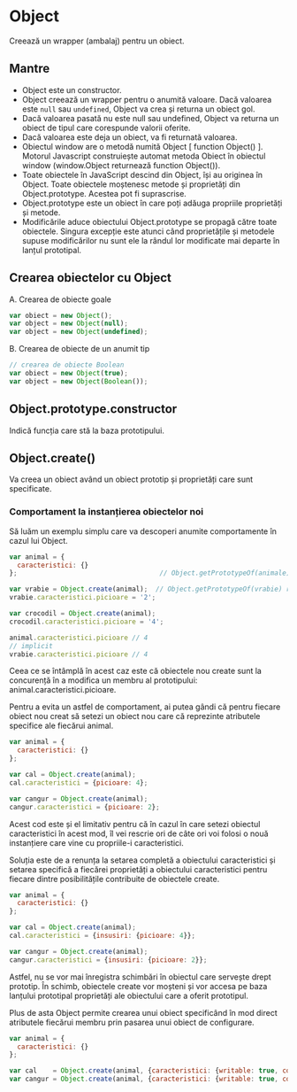 # Object

Creează un wrapper (ambalaj) pentru un obiect.

## Mantre

- Object este un constructor.
- Object creează un wrapper pentru o anumită valoare. Dacă valoarea este `null` sau `undefined`, Object va crea și returna un obiect gol.
- Dacă valoarea pasată nu este null sau undefined, Object va returna un obiect de tipul care corespunde valorii oferite.
- Dacă valoarea este deja un obiect, va fi returnată valoarea.
- Obiectul window are o metodă numită Object [ function Object() ]. Motorul Javascript construiește automat metoda Obiect în obiectul window (window.Object returnează function Object()).
- Toate obiectele în JavaScript descind din Object, își au originea în Object. Toate obiectele moștenesc metode și proprietăți din Object.prototype. Acestea pot fi suprascrise.
- Object.prototype este un obiect în care poți adăuga propriile proprietăți și metode.
- Modificările aduce obiectului Object.prototype se propagă către toate obiectele. Singura excepție este atunci când proprietățile și metodele supuse modificărilor nu sunt ele la rândul lor modificate mai departe în lanțul prototipal.

## Crearea obiectelor cu Object

A. Crearea de obiecte goale

```js
var obiect = new Object();
var object = new Object(null);
var object = new Object(undefined);
```

B. Crearea de obiecte de un anumit tip

```js
// crearea de obiecte Boolean
var obiect = new Object(true);
var object = new Object(Boolean());
```

## Object.prototype.constructor

Indică funcția care stă la baza prototipului.

## Object.create()

Va creea un obiect având un obiect prototip și proprietăți care sunt specificate.

### Comportament la instanțierea obiectelor noi

Să luăm un exemplu simplu care va descoperi anumite comportamente în cazul lui Object.

```js
var animal = {
  caracteristici: {}
};                                    // Object.getPrototypeOf(animale) returnează prototype-ul lui Object

var vrabie = Object.create(animal);  // Object.getPrototypeOf(vrabie) returnează prototype-ul lui Object căruia i se adaugă proprietatea picioare: 4
vrabie.caracteristici.picioare = '2';

var crocodil = Object.create(animal);
crocodil.caracteristici.picioare = '4';

animal.caracteristici.picioare // 4
// implicit
vrabie.caracteristici.picioare // 4
```

Ceea ce se întâmplă în acest caz este că obiectele nou create sunt la concurență în a modifica un membru al prototipului: animal.caracteristici.picioare.

Pentru a evita un astfel de comportament, ai putea gândi că pentru fiecare obiect nou creat să setezi un obiect nou care că reprezinte atributele specifice ale fiecărui animal.

```js
var animal = {
  caracteristici: {}
};

var cal = Object.create(animal);
cal.caracteristici = {picioare: 4};

var cangur = Object.create(animal);
cangur.caracteristici = {picioare: 2};
```
Acest cod este și el limitativ pentru că în cazul în care setezi obiectul caracteristici în acest mod, îl vei rescrie ori de câte ori voi folosi o nouă instanțiere care vine cu propriile-i caracteristici.

Soluția este de a renunța la setarea completă a obiectului caracteristici și setarea specifică a fiecărei proprietăți a obiectului caracteristici pentru fiecare dintre posibilitățile contribuite de obiectele create.

```js
var animal = {
  caracteristici: {}
};

var cal = Object.create(animal);
cal.caracteristici = {insusiri: {picioare: 4}};

var cangur = Object.create(animal);
cangur.caracteristici = {insusiri: {picioare: 2}};
```

Astfel, nu se vor mai înregistra schimbări în obiectul care servește drept prototip. În schimb, obiectele create vor moșteni și vor accesa pe baza lanțului prototipal proprietăți ale obiectului care a oferit prototipul.

Plus de asta Object permite crearea unui obiect specificând în mod direct atributele fiecărui membru prin pasarea unui obiect de configurare.

```js
var animal = {
  caracteristici: {}
};

var cal    = Object.create(animal, {caracteristici: {writable: true, configurable: true, value: {picioare: 4}}});
var cangur = Object.create(animal, {caracteristici: {writable: true, configurable: true, value: {picioare: 2}}});
```
